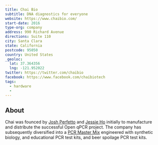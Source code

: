 ```yaml
---
title: Chai Bio
subtitle: DNA diagnostics for everyone
website: https://www.chaibio.com/
start-date: 2016
type-org: company
address: 990 Richard Avenue
directions: Suite 110
city: Santa Clara
state: California
postcode: 95050
country: United States
_geoloc:
  lat: 37.364356
  lng: -121.952022
twitter: https://twitter.com/chaibio
facebook: https://www.facebook.com/chaibiotech
tags:
  - hardware
  -
---
```


## About
Chai was founced by [Josh Perfetto](https://www.crunchbase.com/person/josh-perfetto) and [Jessie Ho](https://www.crunchbase.com/person/jessie-ho) initially to manufacture and distribute the successful Open qPCR project. The company has subsequently diversified into a [PCR Master Mix](https://www.chaibio.com/pcr-master-mixes) engineered with synthetic biology, and educational PCR test kits, and beer spoilage PCR test kits.
